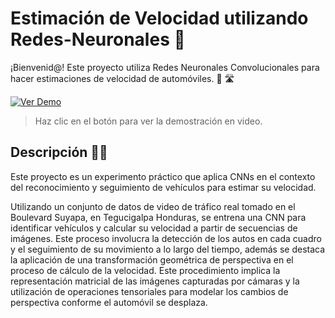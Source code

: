 # Estimación de Velocidad utilizando Redes-Neuronales 🚀

¡Bienvenid@! Este proyecto utiliza Redes Neuronales Convolucionales para hacer estimaciones de velocidad de automóviles. :car: :motorway:

[![Ver Demo](https://img.shields.io/badge/Ver-Demo-brightgreen)](https://www.youtube.com/watch?v=lmFNopNvgBk)


> Haz clic en el botón para ver la demostración en video.

## Descripción  🚗💨
Este proyecto es un experimento práctico que aplica CNNs en el contexto del reconocimiento y seguimiento de vehículos para estimar su velocidad.

Utilizando un conjunto de datos de video de tráfico real tomado en el Boulevard Suyapa, en Tegucigalpa Honduras, se entrena una CNN para identificar vehículos y calcular su velocidad a partir de secuencias de imágenes. Este proceso involucra la detección de los autos en cada cuadro y el seguimiento de su movimiento a lo largo del tiempo, además se destaca la aplicación de una transformación geométrica de perspectiva en el proceso de cálculo de la velocidad. Este procedimiento implica la representación matricial de las imágenes capturadas por cámaras y la utilización de operaciones tensoriales para modelar los cambios de perspectiva conforme el automóvil se desplaza.




